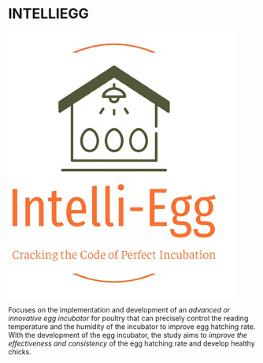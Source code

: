 # INTELLIEGG

![Intelliegg Logo](/logo.png)

Focuses on the implementation and development of an _advanced or innovative egg incubator_ for poultry that can precisely control the reading temperature and the humidity of the incubator to improve egg hatching rate. With the development of the egg incubator, the study aims to _improve the effectiveness and consistency_ of the egg hatching rate and develop healthy chicks.
